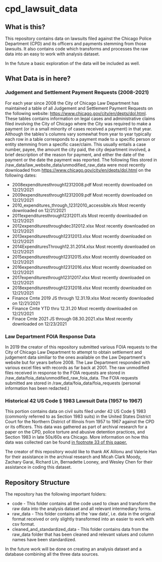 # cpd_lawsuit_data
## What is this?
This repository contains data on lawsuits filed against the Chicago Police Department (CPD) and its officers and payments stemming from those lawsuits. It also contains code which transforms and processes the raw data into an easy to work with analysis dataset.

In the future a basic exploration of the data will be included as well.

## What Data is in here?
### Judgement and Settlement Payment Requests (2008-2021)
For each year since 2008 the City of Chicago Law Department has maintained a table of all Judgement and Settlement Payment Requests on the following website: https://www.chicago.gov/city/en/depts/dol.html. These tables contains information on legal cases and administrative claims filed involving the City of Chicago where the City was required to make a payment (or in a small minority of cases received a payment) in that year. Although the tables's columns vary somewhat from year to year typically each row in a table corresponds to a payment made to a specific person or entity stemming from a specific case/claim. This usually entails a case number, payee, the amount the city paid, the city department involved, a brief description of the reason for payment, and either the date of the payment or the date the payment was reported.
The following files stored in /raw_data/law_website_data/unmodified_raw_data were most recently downloaded from https://www.chicago.gov/city/en/depts/dol.html on the following dates:
- 2008expendituresthrough12312008.pdf 
	Most recently downloaded on 12/21/2021
- 2009expendituresthrough12312009.pdf
	Most recently downloaded on 12/21/2021
- 2010_expenditures_through_12312010_accessible.xls
	Most recently downloaded on 12/21/2021
- 2011expendituresthrough12312011.xls
	Most recently downloaded on 12/21/2021
- 2012expendituresthroughdec312012.xlsx
	Most recently downloaded on 12/21/2021
- 2013expendituresthrough12312013.xlsx
	Most recently downloaded on 12/21/2021
- 2014ExpendituresThrough12.31.2014.xlsx
	Most recently downloaded on 12/21/2021
- 2015expendituresthrough12312015.xlsx
	Most recently downloaded on 12/21/2021
- 2016expendituresthrough12312016.xlsx
	Most recently downloaded on 12/21/2021
- 2017expendituresthrough12312017.xlsx
	Most recently downloaded on 12/21/2021
- 2018expendituresthrough12312018.xlsx
	Most recently downloaded on 12/21/2021
- Finance Cmte 2019 JS through 12.31.19.xlsx
	Most recently downloaded on 12/21/2021
- Finance Cmte YTD thru 12.31.20
	Most recently downloaded on 12/21/2021
- Finace Cmte 2021 JS through 08.30.2021.xlsx
	Most recently downloaded on 12/23/2021

### Law Department FOIA Response Data
In 2019 the creator of this repository submitted various FOIA requests to the City of Chicago Law Department to attempt to obtain settlement and judgement data similiar to the ones available on the Law Department's website but for years before 2008. The Law Department responded with various excel files with records as far back at 2001. 
The raw unmodified files received in response to the FOIA requests are stored in /raw_data/foia_data/unmodified_raw_foia_data. The FOIA requests submitted are stored in /raw_data/foia_data/foia_requests (personal information has been redacted.)

### Historical 42 US Code § 1983 Lawsuit Data (1957 to 1967)
This portion contains data on civil suits filed under 42 US Code § 1983 (commonly referred to as Section 1983 suits) in the United States District Court for the Northern District of Illinois from 1957 to 1967 against the CPD or its officers. This data was gathered as part of archival research for a paper on the CPD, police torture and abusive detention practices, and Section 1983 in late 50s/60s era Chicago. More information on how this data was collected can be found [in footnote 33 of this paper.](https://papers.ssrn.com/sol3/papers.cfm?abstract_id=3924502)

The creator of this repository would like to thank AK Alilonu and Valerie Han for their assistance in the archival research and Micah Clark Moody, Zachary Garai, Richard Lin, Bernadette Looney, and Wesley Chen for their assistance in coding this dataset. 

## Repository Structure
The repository has the following important folders:
- code - This folder contains all the code used to clean and transform the raw data into the analysis dataset and all relevant intermediary forms.
- raw_data - This folder contains all the 'raw data', i.e. data in the original format received or only slightly transformed into an easier to work with csv format.
- cleaned_and_standardized_data - This folder contains data from the raw_data folder that has been cleaned and relevant values and column names have been standardized. 

In the future work will be done on creating an analysis dataset and a database combining all the three data sources.